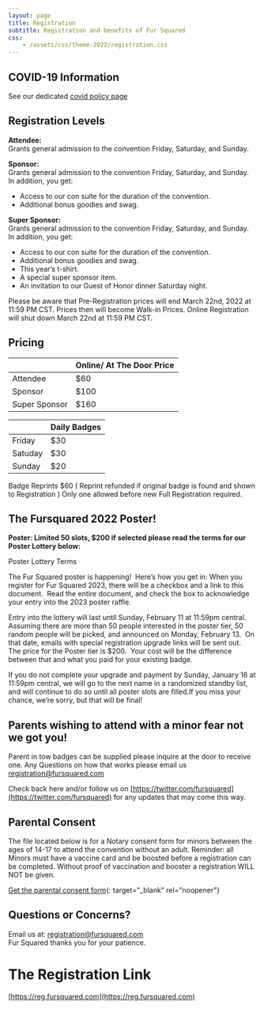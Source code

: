 ```yaml
---
layout: page
title: Registration
subtitle: Registration and benefits of Fur Squared
css:
    - /assets/css/theme-2022/registration.css
---
```


## COVID-19 Information

See our dedicated [covid policy page](/covid-policy)


## Registration Levels

**Attendee:**<br>Grants general admission to the convention Friday, Saturday, and Sunday.

**Sponsor:**<br>Grants general admission to the convention Friday, Saturday, and Sunday.<br>In addition, you get:

* Access to our con suite for the duration of the convention.
* Additional bonus goodies and swag.

**Super Sponsor:**<br>Grants general admission to the convention Friday, Saturday, and Sunday.<br>In addition, you get:

* Access to our con suite for the duration of the convention.
* Additional bonus goodies and swag.
* This year’s t-shirt.
* A special super sponsor item.
* An invitation to our Guest of Honor dinner Saturday night.

Please be aware that Pre-Registration prices will end March 22nd, 2022 at 11:59 PM CST. Prices then will become Walk-in Prices. Online Registration will shut down March 22nd at 11:59 PM CST.

## Pricing

| &nbsp; | Online/ At The Door Price |
| --- | --- |
| Attendee | $60 |
| Sponsor | $100 |
| Super Sponsor | $160 |

| &nbsp; | Daily Badges |
| --- | --- |
| Friday | $30 |
| Satuday | $30 |
| Sunday | $20 |

Badge Reprints $60 ( Reprint refunded if original badge is found and shown to Registration ) Only one allowed before new Full Registration required.

## The Fursquared 2022 Poster\!

**Poster: Limited 50 slots, $200 if selected please read the terms for our Poster Lottery below:**

Poster Lottery Terms

The Fur Squared poster is happening\!&nbsp; Here’s how you get in: When you register for Fur Squared 2023, there will be a checkbox and a link to this document.&nbsp; Read the entire document, and check the box to acknowledge your entry into the 2023 poster raffle.

Entry into the lottery will last until Sunday, February 11 at 11:59pm central.&nbsp; Assuming there are more than 50 people interested in the poster tier, 50 random people will be picked, and announced on Monday, February 13.&nbsp; On that date, emails with special registration upgrade links will be sent out.&nbsp; The price for the Poster tier is $200.&nbsp; Your cost will be the difference between that and what you paid for your existing badge.

If you do not complete your upgrade and payment by Sunday, January 16 at 11:59pm central, we will go to the next name in a randomized standby list, and will continue to do so until all poster slots are filled.If you miss your chance, we’re sorry, but that will be final\!

## Parents wishing to attend with a minor fear not we got you\!

Parent in tow badges can be supplied please inquire at the door to receive one. Any Questions on how that works please email us [registration@fursquared.com](mailto:registration@fursquared.com)

Check back here and/or follow us on [https://twitter.com/fursquared](https://twitter.com/fursquared) for any updates that may come this way.

## Parental Consent

The file located below is for a Notary consent form for minors between the ages of 14-17 to attend the convention without an adult. Reminder: all Minors must have a vaccine card and be boosted before a registration can be completed. Without proof of vaccination and booster a registration WILL NOT be given.

[Get the parental consent form](https://docs.google.com/document/d/1BDVSTUA_VEBAOYD_VgRfCxz_o4K1o3Xg5ZRDSsEmp4c/edit
){: target="_blank" rel="noopener"}

## Questions or Concerns?

Email us at: [registration@fursquared.com](mailto:registration@fursquared.com)<br>Fur Squared thanks you for your patience.

# The Registration Link

[https://reg.fursquared.com](https://reg.fursquared.com)
